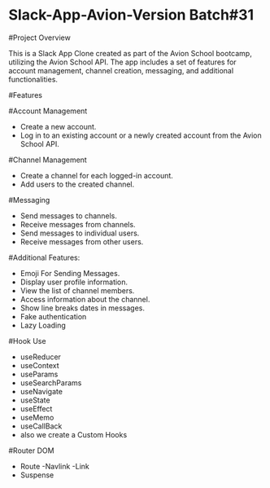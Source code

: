 # Slack-App-Avion-Version Batch#31

#Project Overview

This is a Slack App Clone created as part of the Avion School bootcamp, utilizing the Avion School API. The app includes a set of features for account management, channel creation, messaging, and additional functionalities.

#Features

#Account Management

- Create a new account.
- Log in to an existing account or a newly created account from the Avion School API.

#Channel Management

- Create a channel for each logged-in account.
- Add users to the created channel.

#Messaging

- Send messages to channels.
- Receive messages from channels.
- Send messages to individual users.
- Receive messages from other users.

#Additional Features:

- Emoji For Sending Messages.
- Display user profile information.
- View the list of channel members.
- Access information about the channel.
- Show line breaks dates in messages.
- Fake authentication
- Lazy Loading

#Hook Use

- useReducer
- useContext
- useParams
- useSearchParams
- useNavigate
- useState
- useEffect
- useMemo
- useCallBack
- also we create a Custom Hooks

#Router DOM

- Route
  -Navlink
  -Link
- Suspense
